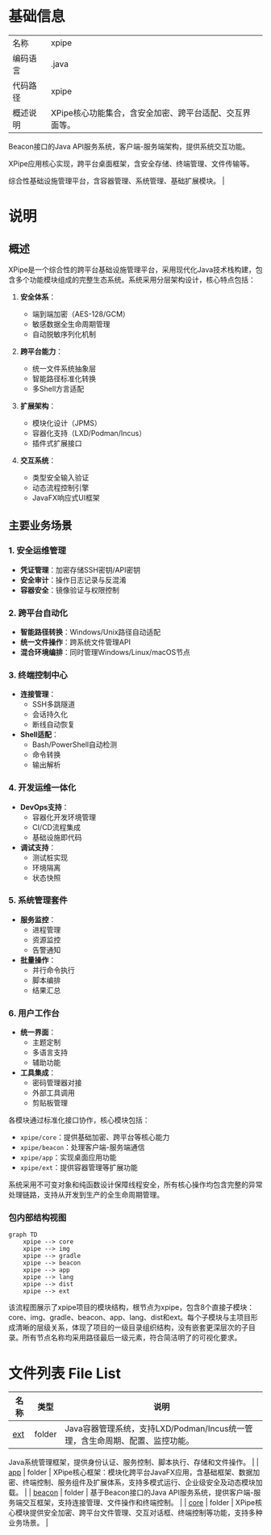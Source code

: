 # 基础信息

|      |      |
|------|------|
| 名称 | xpipe |
| 编码语言 | .java |
| 代码路径 | xpipe |
| 概述说明 | XPipe核心功能集合，含安全加密、跨平台适配、交互界面等。  

Beacon接口的Java API服务系统，客户端-服务端架构，提供系统交互功能。  

XPipe应用核心实现，跨平台桌面框架，含安全存储、终端管理、文件传输等。  

综合性基础设施管理平台，含容器管理、系统管理、基础扩展模块。 |

# 说明

## 概述

XPipe是一个综合性的跨平台基础设施管理平台，采用现代化Java技术栈构建，包含多个功能模块组成的完整生态系统。系统采用分层架构设计，核心特点包括：

1. **安全体系**：
   - 端到端加密（AES-128/GCM）
   - 敏感数据全生命周期管理
   - 自动脱敏序列化机制

2. **跨平台能力**：
   - 统一文件系统抽象层
   - 智能路径标准化转换
   - 多Shell方言适配

3. **扩展架构**：
   - 模块化设计（JPMS）
   - 容器化支持（LXD/Podman/Incus）
   - 插件式扩展接口

4. **交互系统**：
   - 类型安全输入验证
   - 动态流程控制引擎
   - JavaFX响应式UI框架

## 主要业务场景

### 1. 安全运维管理
- **凭证管理**：加密存储SSH密钥/API密钥
- **安全审计**：操作日志记录与反混淆
- **容器安全**：镜像验证与权限控制

### 2. 跨平台自动化
- **智能路径转换**：Windows/Unix路径自动适配
- **统一文件操作**：跨系统文件管理API
- **混合环境编排**：同时管理Windows/Linux/macOS节点

### 3. 终端控制中心
- **连接管理**：
  - SSH多跳隧道
  - 会话持久化
  - 断线自动恢复
- **Shell适配**：
  - Bash/PowerShell自动检测
  - 命令转换
  - 输出解析

### 4. 开发运维一体化
- **DevOps支持**：
  - 容器化开发环境管理
  - CI/CD流程集成
  - 基础设施即代码
- **调试支持**：
  - 测试桩实现
  - 环境隔离
  - 状态快照

### 5. 系统管理套件
- **服务监控**：
  - 进程管理
  - 资源监控
  - 告警通知
- **批量操作**：
  - 并行命令执行
  - 脚本编排
  - 结果汇总

### 6. 用户工作台
- **统一界面**：
  - 主题定制
  - 多语言支持
  - 辅助功能
- **工具集成**：
  - 密码管理器对接
  - 外部工具调用
  - 剪贴板管理

各模块通过标准化接口协作，核心模块包括：
- `xpipe/core`：提供基础加密、跨平台等核心能力
- `xpipe/beacon`：处理客户端-服务端通信
- `xpipe/app`：实现桌面应用功能
- `xpipe/ext`：提供容器管理等扩展功能

系统采用不可变对象和纯函数设计保障线程安全，所有核心操作均包含完整的异常处理链路，支持从开发到生产的全生命周期管理。


### 包内部结构视图

```mermaid
graph TD
    xpipe --> core
    xpipe --> img
    xpipe --> gradle
    xpipe --> beacon
    xpipe --> app
    xpipe --> lang
    xpipe --> dist
    xpipe --> ext
```

该流程图展示了xpipe项目的模块结构，根节点为xpipe，包含8个直接子模块：core、img、gradle、beacon、app、lang、dist和ext。每个子模块与主项目形成清晰的层级关系，体现了项目的一级目录组织结构，没有嵌套更深层次的子目录。所有节点名称均采用路径最后一级元素，符合简洁明了的可视化要求。

# 文件列表 File List

| 名称   | 类型  | 说明 |
|-------|------|-------------|
| [ext](ext/base/src/main/java/io/_module.md) | folder | Java容器管理系统，支持LXD/Podman/Incus统一管理，含生命周期、配置、监控功能。  

Java系统管理框架，提供身份认证、服务控制、脚本执行、存储和文件操作。 |
| [app](app/src/main/java/io/_module.md) | folder | XPipe核心框架：模块化跨平台JavaFX应用，含基础框架、数据加密、终端控制、服务组件及扩展体系，支持多模式运行、企业级安全及动态模块加载。 |
| [beacon](beacon/src/main/java/io/_module.md) | folder | 基于Beacon接口的Java API服务系统，提供客户端-服务端交互框架，支持连接管理、文件操作和终端控制。 |
| [core](core/src/main/java/io/_module.md) | folder | XPipe核心模块提供安全加密、跨平台文件管理、交互对话框、终端控制等功能，支持多种业务场景。 |



